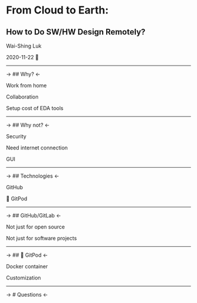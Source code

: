 # From Cloud to Earth:

## How to Do SW/HW Design Remotely?

Wai-Shing Luk

2020-11-22 📅

---

-> ## Why? <-

Work from home

Collaboration

Setup cost of EDA tools

---

-> ## Why not? <-

Security

Need internet connection

GUI

---

-> ## Technologies <-

GitHub

🍑 GitPod

---

-> ## GitHub/GitLab <-

Not just for open source

Not just for software projects

---

-> ## 🍑 GitPod <-

Docker container

Customization

---

-> # Questions <-
